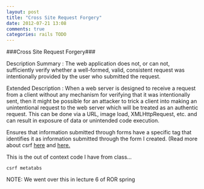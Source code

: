 ```yaml
---
layout: post
title: "Cross Site Request Forgery"
date: 2012-07-21 13:08
comments: true
categories: rails TODO
---
```


###Cross Site Request Forgery###


Description Summary
:  The web application does not, or can not, sufficiently verify whether a well-formed, valid, consistent request was intentionally provided by the user who submitted the request.

Extended Description
:  When a web server is designed to receive a request from a client without any mechanism for verifying that it was intentionally sent, then it might be possible for an attacker to trick a client into making an unintentional request to the web server which will be treated as an authentic request. This can be done via a URL, image load, XMLHttpRequest, etc. and can result in exposure of data or unintended code execution.

Ensures that information submitted through forms have a specific tag that identifies it as information submitted through the form I created. (Read more about csrf [here](http://stackoverflow.com/questions/941594/understand-rails-authenticity-token) and [here.](http://stackoverflow.com/questions/9996665/rails-how-does-csrf-meta-tag-work)



This is the out of context code I have from class...
```
csrf metatabs
```

NOTE: We went over this in lecture 6 of ROR spring